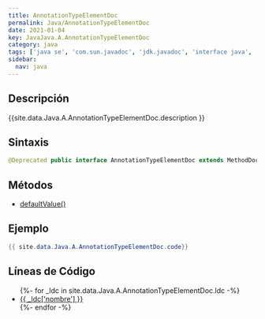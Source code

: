 ```yaml
---
title: AnnotationTypeElementDoc
permalink: Java/AnnotationTypeElementDoc
date: 2021-01-04
key: JavaJava.A.AnnotationTypeElementDoc
category: java
tags: ['java se', 'com.sun.javadoc', 'jdk.javadoc', 'interface java', 'Java 1.5']
sidebar: 
  nav: java
---
```


## Descripción
{{site.data.Java.A.AnnotationTypeElementDoc.description }}

## Sintaxis
~~~java
@Deprecated public interface AnnotationTypeElementDoc extends MethodDoc
~~~

## Métodos
* [defaultValue()](/Java/AnnotationTypeElementDoc/defaultValue)

## Ejemplo
~~~java
{{ site.data.Java.A.AnnotationTypeElementDoc.code}}
~~~

## Líneas de Código
<ul>
{%- for _ldc in site.data.Java.A.AnnotationTypeElementDoc.ldc -%}
   <li>
       <a href="{{_ldc['url'] }}">{{ _ldc['nombre'] }}</a>
   </li>
{%- endfor -%}
</ul>
